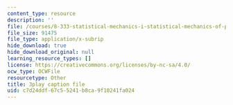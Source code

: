 ```yaml
---
content_type: resource
description: ''
file: /courses/8-333-statistical-mechanics-i-statistical-mechanics-of-particles-fall-2013/c7d24ddf67c55241b8ca9f10241fa024_l2Q31eoy_rY.vtt
file_size: 91475
file_type: application/x-subrip
hide_download: true
hide_download_original: null
learning_resource_types: []
license: https://creativecommons.org/licenses/by-nc-sa/4.0/
ocw_type: OCWFile
resourcetype: Other
title: 3play caption file
uid: c7d24ddf-67c5-5241-b8ca-9f10241fa024
---
```

